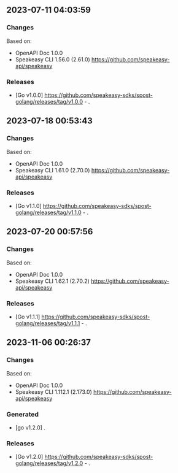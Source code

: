 

## 2023-07-11 04:03:59
### Changes
Based on:
- OpenAPI Doc 1.0.0 
- Speakeasy CLI 1.56.0 (2.61.0) https://github.com/speakeasy-api/speakeasy
### Releases
- [Go v1.0.0] https://github.com/speakeasy-sdks/spost-golang/releases/tag/v1.0.0 - .

## 2023-07-18 00:53:43
### Changes
Based on:
- OpenAPI Doc 1.0.0 
- Speakeasy CLI 1.61.0 (2.70.0) https://github.com/speakeasy-api/speakeasy
### Releases
- [Go v1.1.0] https://github.com/speakeasy-sdks/spost-golang/releases/tag/v1.1.0 - .

## 2023-07-20 00:57:56
### Changes
Based on:
- OpenAPI Doc 1.0.0 
- Speakeasy CLI 1.62.1 (2.70.2) https://github.com/speakeasy-api/speakeasy
### Releases
- [Go v1.1.1] https://github.com/speakeasy-sdks/spost-golang/releases/tag/v1.1.1 - .

## 2023-11-06 00:26:37
### Changes
Based on:
- OpenAPI Doc 1.0.0 
- Speakeasy CLI 1.112.1 (2.173.0) https://github.com/speakeasy-api/speakeasy
### Generated
- [go v1.2.0] .
### Releases
- [Go v1.2.0] https://github.com/speakeasy-sdks/spost-golang/releases/tag/v1.2.0 - .